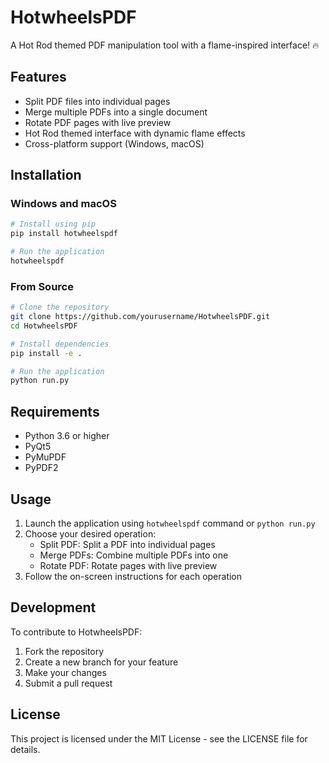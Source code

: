 # HotwheelsPDF

A Hot Rod themed PDF manipulation tool with a flame-inspired interface! 🔥

## Features

- Split PDF files into individual pages
- Merge multiple PDFs into a single document
- Rotate PDF pages with live preview
- Hot Rod themed interface with dynamic flame effects
- Cross-platform support (Windows, macOS)

## Installation

### Windows and macOS

```bash
# Install using pip
pip install hotwheelspdf

# Run the application
hotwheelspdf
```

### From Source

```bash
# Clone the repository
git clone https://github.com/yourusername/HotwheelsPDF.git
cd HotwheelsPDF

# Install dependencies
pip install -e .

# Run the application
python run.py
```

## Requirements

- Python 3.6 or higher
- PyQt5
- PyMuPDF
- PyPDF2

## Usage

1. Launch the application using `hotwheelspdf` command or `python run.py`
2. Choose your desired operation:
   - Split PDF: Split a PDF into individual pages
   - Merge PDFs: Combine multiple PDFs into one
   - Rotate PDF: Rotate pages with live preview
3. Follow the on-screen instructions for each operation

## Development

To contribute to HotwheelsPDF:

1. Fork the repository
2. Create a new branch for your feature
3. Make your changes
4. Submit a pull request

## License

This project is licensed under the MIT License - see the LICENSE file for details.

